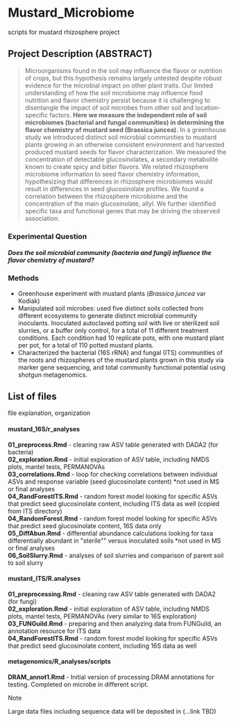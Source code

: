 # Mustard_Microbiome
scripts for mustard rhizosphere project

## Project Description (ABSTRACT)

>Microorganisms found in the soil may influence the flavor or nutrition of crops, but this hypothesis remains largely untested despite robust evidence for the microbial impact on other plant traits. Our limited understanding of how the soil microbiome may influence food nutrition and flavor chemistry persist because it is challenging to disentangle the impact of soil microbes from other soil and location-specific factors. **Here we measure the independent role of soil microbiomes (bacterial and fungal communities) in determining the flavor chemistry of mustard seed (Brassica juncea).** In a greenhouse study we introduced distinct soil microbial communities to mustard plants growing in an otherwise consistent environment and harvested produced mustard seeds for flavor characterization. We measured the concentration of detectable glucosinolates, a secondary metabolite known to create spicy and bitter flavors. We related rhizosphere microbiome information to seed flavor chemistry information, hypothesizing that differences in rhizosphere microbiomes would result in differences in seed glucosinolate profiles. We found a correlation between the rhizosphere microbiome and the concentration of the main glucosinolate, allyl. We further identified specific taxa and functional genes that may be driving the observed association.

### Experimental Question
#### *Does the soil microbial community (bacteria and fungi) influence the flavor chemistry of mustard?*

### Methods
- Greenhouse experiment with mustard plants (_Brassica juncea_ var Kodiak)  
- Manipulated soil microbes: used five distinct soils collected from different ecosystems to generate distinct microbial community inoculants. Inoculated autoclaved potting soil with live or sterilized soil slurries, or a buffer only control, for a total of 11 different treatment conditions. Each condition had 10 replicate pots, with one mustard plant per pot, for a total of 110 potted mustard plants.   
- Characterized the bacterial (16S rRNA) and fungal (ITS) communities of the roots and rhizospheres of the mustard plants grown in this study via marker gene sequencing, and total community functional potential using shotgun metagenomics.   

## List of files
file explanation, organization

#### mustard_16S/r_analyses
**01_preprocess.Rmd** - cleaning raw ASV table generated with DADA2 (for bacteria)  
**02_exploration.Rmd** - initial exploration of ASV table, including NMDS plots, mantel tests, PERMANOVAs  
**03_correlations.Rmd** - loop for checking correlations between individual ASVs and response variable (seed glucosinolate content) *not used in MS or final analyses  
**04_RandForestITS.Rmd** - random forest model looking for specific ASVs that predict seed glucosinolate content, including ITS data as well (copied from ITS directory)  
**04_RandomForest.Rmd** - random forest model looking for specific ASVs that predict seed glucosinolate content, 16S data only  
**05_DiffAbun.Rmd** - differential abundance calculations looking for taxa differentially abundant in "sterile"" versus inoculated soils *not used in MS or final analyses  
**06_SoilSlurry.Rmd** - analyses of soil slurries and comparison of parent soil to soil slurry  
  
  
#### mustard_ITS/R.analyses
**01_preprocessing.Rmd** - cleaning raw ASV table generated with DADA2 (for fungi)  
**02_exploration.Rmd** - initial exploration of ASV table, including NMDS plots, mantel tests, PERMANOVAs (very similar to 16S exploration)  
**03_FUNGuild.Rmd** - preparing and then analyzing data from FUNGuild, an annotation resource for ITS data   
**04_RandForestITS.Rmd** - random forest model looking for specific ASVs that predict seed glucosinolate content, including 16S data as well  
  
#### metagenomics/R_analyses/scripts
**DRAM_annot1.Rmd** - Initial version of processing DRAM annotations for testing. Completed on microbe in different script.   

>[!NOTE]
>Large data files including sequence data will be deposited in (...link TBD)
